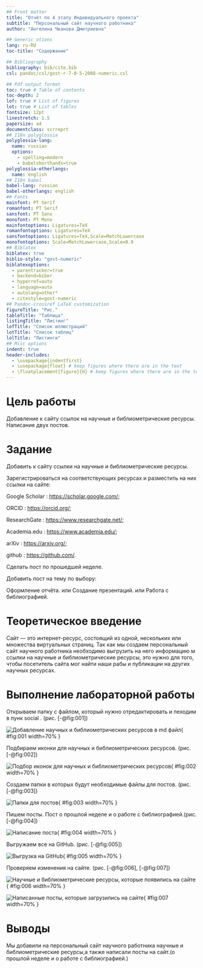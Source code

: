 ```yaml
---
## Front matter
title: "Отчёт по 4 этапу Индивидуального проекта"
subtitle: "Персональный сайт научного работника"
author: "Ангелина Чванова Дмитриевна"

## Generic otions
lang: ru-RU
toc-title: "Содержание"

## Bibliography
bibliography: bib/cite.bib
csl: pandoc/csl/gost-r-7-0-5-2008-numeric.csl

## Pdf output format
toc: true # Table of contents
toc-depth: 2
lof: true # List of figures
lot: true # List of tables
fontsize: 12pt
linestretch: 1.5
papersize: a4
documentclass: scrreprt
## I18n polyglossia
polyglossia-lang:
  name: russian
  options:
	- spelling=modern
	- babelshorthands=true
polyglossia-otherlangs:
  name: english
## I18n babel
babel-lang: russian
babel-otherlangs: english
## Fonts
mainfont: PT Serif
romanfont: PT Serif
sansfont: PT Sans
monofont: PT Mono
mainfontoptions: Ligatures=TeX
romanfontoptions: Ligatures=TeX
sansfontoptions: Ligatures=TeX,Scale=MatchLowercase
monofontoptions: Scale=MatchLowercase,Scale=0.9
## Biblatex
biblatex: true
biblio-style: "gost-numeric"
biblatexoptions:
  - parentracker=true
  - backend=biber
  - hyperref=auto
  - language=auto
  - autolang=other*
  - citestyle=gost-numeric
## Pandoc-crossref LaTeX customization
figureTitle: "Рис."
tableTitle: "Таблица"
listingTitle: "Листинг"
lofTitle: "Список иллюстраций"
lotTitle: "Список таблиц"
lolTitle: "Листинги"
## Misc options
indent: true
header-includes:
  - \usepackage{indentfirst}
  - \usepackage{float} # keep figures where there are in the text
  - \floatplacement{figure}{H} # keep figures where there are in the text
---
```


# Цель работы

Добавление к сайту ссылок на научные и библиометрические ресурсы. Написание двух постов.

# Задание

Добавить к сайту ссылки на научные и библиометрические ресурсы.

Зарегистрироваться на соответствующих ресурсах и разместить на них ссылки на сайте:

Google Scholar : https://scholar.google.com/;

ORCID : https://orcid.org/;

ResearchGate : https://www.researchgate.net/;

Academia.edu : https://www.academia.edu/;

arXiv : https://arxiv.org/;

github : https://github.com/.

Сделать пост по прошедшей неделе.

Добавить пост на тему по выбору:

Оформление отчёта. или Создание презентаций. или Работа с библиографией.

# Теоретическое введение

Сайт  — это интернет-ресурс, состоящий из одной, нескольких или множества виртуальных страниц. Так как мы создаем  персональный сайт научного работника необходимо выгрузить на него информацию м ссылки на научные и библиометрические ресурсы, это нужно для того, чтобы посетитель сайта мог найти наши рабы и публикации на других научных ресурсах.

# Выполнение лабораторной работы

Открываем папку с файлом, который нужно отредактировать и пеходим в пунк social . (рис. [-@fig:001])

![Добавление научных и библиометрических ресурсов в md файл](image/1.png){ #fig:001 width=70% }

Подбираем иконки для научных и библиометрических ресурсов. (рис. [-@fig:002])

![Подбор иконок для научных и библиометрических ресурсов ](image/2.png){ #fig:002 width=70% }

Создаем папки в которых будут необходимые файлы для постов. (рис. [-@fig:003])

![Папки для постов](image/3.png){ #fig:003 width=70% }

Пишем посты. Пост о прошлой неделе и о работе с библиографией.(рис. [-@fig:004])

![Написание поста](image/4.png){ #fig:004 width=70% }

Выгружаем все на GitHub. (рис. [-@fig:005])

![Выгрузка на GitHub ](image/7.png){ #fig:005 width=70% }

Проверяем изменения на сайте. (рис. [-@fig:006], [-@fig:007])

![Научные и библиометрические ресурсы, которые появились на сайте ](image/5.png){ #fig:006 width=70% }

![Написанные посты, которые загрузились на сайте ](image/6.png){ #fig:007 width=70% }


# Выводы

Мы добавили на персональный сайт научного работника научные и библиометрические ресурсы,а также написали посты на сайт.(о прошлой неделе и о работе с библиографией.)
